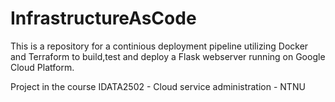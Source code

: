 # InfrastructureAsCode

This is a repository for a continious deployment pipeline utilizing Docker and Terraform to build,test and deploy a Flask webserver running on Google Cloud Platform.

Project in the course IDATA2502 - Cloud service administration - NTNU